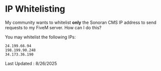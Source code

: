 # IP Whitelisting

My community wants to whitelist **only** the Sonoran CMS IP address to send requests to my FiveM server. How can I do this?

You may whitelist the following IPs:

```
24.199.66.94
198.199.90.248
34.173.36.190
```

Last Updated : 8/26/2025
